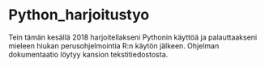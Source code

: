 # Python_harjoitustyo

Tein tämän kesällä 2018 harjoitellakseni Pythonin käyttöä ja palauttaakseni mieleen hiukan perusohjelmointia R:n käytön jälkeen.
Ohjelman dokumentaatio löytyy kansion tekstitiedostosta.
